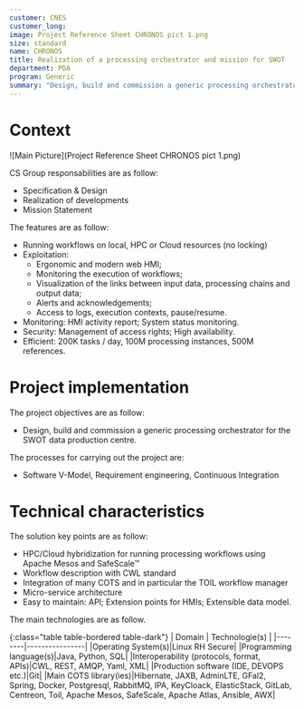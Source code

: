 ```yaml
---
customer: CNES
customer_long: 
image: Project Reference Sheet CHRONOS pict 1.png
size: standard
name: CHRONOS
title: Realization of a processing orchestrator and mission for SWOT
department: PDA
program: Generic
summary: "Design, build and commission a generic processing orchestrator for the SWOT data production centre."
---
```


# Context


![Main Picture](Project Reference Sheet CHRONOS pict 1.png)

CS Group responsabilities are as follow:
* Specification & Design
* Realization of developments
* Mission Statement


The features are as follow:
* Running workflows on local, HPC or Cloud resources (no locking)
* Exploitation: 
	* Ergonomic and modern web HMI;
	* Monitoring the execution of workflows;
	* Visualization of the links between input data, processing chains and output data;
	* Alerts and acknowledgements;
	* Access to logs, execution contexts, pause/resume.
* Monitoring: HMI activity report; System status monitoring.
* Security: Management of access rights; High availability.
* Efficient: 200K tasks / day, 100M processing instances, 500M references.

# Project implementation

The project objectives are as follow:
* Design, build and commission a generic processing orchestrator for the SWOT data production centre.

The processes for carrying out the project are:
* Software V-Model, Requirement engineering, Continuous Integration

# Technical characteristics

The solution key points are as follow:
* HPC/Cloud hybridization for running processing workflows using Apache Mesos and SafeScale™
* Workflow description with CWL standard
* Integration of many COTS and in particular the TOIL workflow manager
* Micro-service architecture
* Easy to maintain: API; Extension points for HMIs; Extensible data model.



The main technologies are as follow.

{:class="table table-bordered table-dark"}
| Domain | Technologie(s) |
|--------|----------------|
|Operating System(s)|Linux RH Secure|
|Programming language(s)|Java, Python, SQL|
|Interoperability (protocols, format, APIs)|CWL, REST, AMQP, Yaml, XML|
|Production software (IDE, DEVOPS etc.)|Git|
|Main COTS library(ies)|Hibernate, JAXB, AdminLTE, GFal2, Spring, Docker, Postgresql, RabbitMQ, IPA, KeyCloack, ElasticStack, GitLab, Centreon, Toil, Apache Mesos, SafeScale, Apache Atlas, Ansible, AWX|
